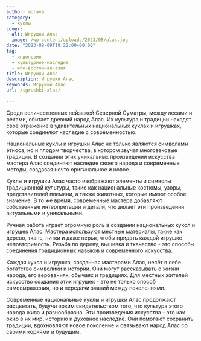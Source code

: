 ```yaml
---
author: morava
category:
  - куклы
cover:
  alt: Игрушки Алас
  image: /wp-content/uploads/2023/08/alas.jpg
date: "2023-08-09T19:22:00+00:00"
tag:
  - индонезия
  - культурное-наследие
  - юго-восточная-азия
title: Игрушки Алас
description: Игрушки Алас
keywords: Игрушки Алас
url: /igrushki-alas/

---
```

Среди величественных пейзажей Северной Суматры, между лесами и реками, обитает древний народ Алас. Их культура и традиции находят своё отражение в удивительных национальных куклах и игрушках, которые соединяют наследие с современностью.

Национальные куклы и игрушки Алас не только являются символами этноса, но и плодом творчества, в котором звучат многовековые традиции. В создании этих уникальных произведений искусства мастера Алас соединяют наследие своего народа и современные методы, создавая нечто оригинальное и новое.

Куклы и игрушки Алас часто изображают элементы и символы традиционной культуры, такие как национальные костюмы, узоры, представителей племени, а также животных, которые имеют особое значение. В то же время, современные мастера добавляют собственные интерпретации и детали, что делает эти произведения актуальными и уникальными.

Ручная работа играет огромную роль в создании национальных кукол и игрушек Алас. Мастера используют местные материалы, такие как дерево, ткань, нитки и даже перья, чтобы придать каждой игрушке неповторимость. Резьба по дереву, вышивка и ткачество \- это способы соединения традиционных навыков и современного искусства.

Каждая кукла и игрушка, созданная мастерами Алас, несёт в себе богатство символики и истории. Они могут рассказывать о жизни народа, его верованиях, обычаях и традициях. Для местных жителей искусство создания этих игрушек \- это не только способ самовыражения, но и передачи знаний между поколениями.

Современные национальные куклы и игрушки Алас продолжают расцветать, будучи ярким свидетельством того, что культура этого народа жива и разнообразна. Эти произведения искусства \- это как окно в их мир, историю и духовное наследие. Они помогают сохранить традиции, вдохновляют новое поколение и связывают народ Алас со своими корнями и будущим.
